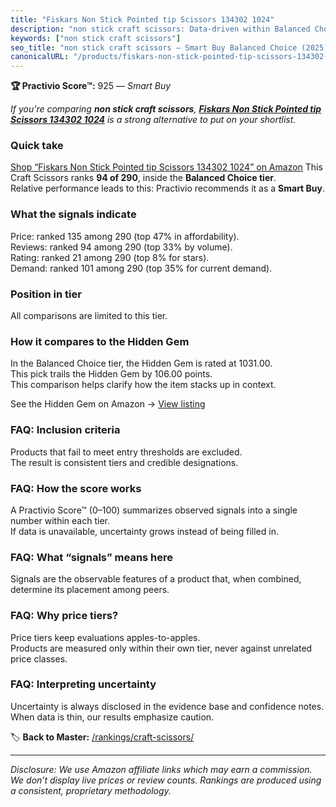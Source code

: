 ```yaml
---
title: "Fiskars Non Stick Pointed tip Scissors 134302 1024"
description: "non stick craft scissors: Data-driven within Balanced Choice ranking using the Practivio Score™. Positioned by quality, value, demand, findability, momentum."
keywords: ["non stick craft scissors"]
seo_title: "non stick craft scissors — Smart Buy Balanced Choice (2025)"
canonicalURL: "/products/fiskars-non-stick-pointed-tip-scissors-134302-1024-B08CL2M9ZC/"
---
```


**🏆 Practivio Score™:** 925 — _Smart Buy_


*If you're comparing **non stick craft scissors**, **[Fiskars Non Stick Pointed tip Scissors 134302 1024](https://www.amazon.com/dp/B08CL2M9ZC?tag=practivio-20)** is a strong alternative to put on your shortlist.*
### Quick take
[Shop “Fiskars Non Stick Pointed tip Scissors 134302 1024” on Amazon](https://www.amazon.com/dp/B08CL2M9ZC?tag=practivio-20)
This Craft Scissors ranks **94 of 290**, inside the **Balanced Choice tier**.  
Relative performance leads to this: Practivio recommends it as a **Smart Buy**.

### What the signals indicate
Price: ranked 135 among 290 (top 47% in affordability).  
Reviews: ranked 94 among 290 (top 33% by volume).  
Rating: ranked 21 among 290 (top 8% for stars).  
Demand: ranked 101 among 290 (top 35% for current demand).

### Position in tier
All comparisons are limited to this tier.

### How it compares to the Hidden Gem
In the Balanced Choice tier, the Hidden Gem is rated at 1031.00.  
This pick trails the Hidden Gem by 106.00 points.  
This comparison helps clarify how the item stacks up in context.  

See the Hidden Gem on Amazon → [View listing](https://www.amazon.com/dp/B000P0LNRE?tag=practivio-20)

### FAQ: Inclusion criteria
Products that fail to meet entry thresholds are excluded.  
The result is consistent tiers and credible designations.

### FAQ: How the score works
A Practivio Score™ (0–100) summarizes observed signals into a single number within each tier.  
If data is unavailable, uncertainty grows instead of being filled in.

### FAQ: What “signals” means here
Signals are the observable features of a product that, when combined, determine its placement among peers.

### FAQ: Why price tiers?
Price tiers keep evaluations apples-to-apples.  
Products are measured only within their own tier, never against unrelated price classes.

### FAQ: Interpreting uncertainty
Uncertainty is always disclosed in the evidence base and confidence notes.  
When data is thin, our results emphasize caution.


🏷️ **Back to Master:** [/rankings/craft-scissors/](/rankings/craft-scissors/)

---
_Disclosure: We use Amazon affiliate links which may earn a commission. We don’t display live prices or review counts. Rankings are produced using a consistent, proprietary methodology._
